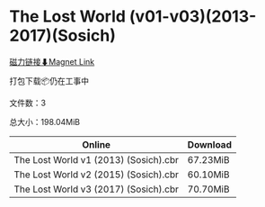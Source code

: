 # The Lost World (v01-v03)(2013-2017)(Sosich)

[磁力链接⬇Magnet Link](magnet:?xt=urn:btih:9b58ffb03399a3ea079ff7ac6294460580c4e5cd&dn=The%20Lost%20World%20%28v01-v03%29%282013-2017%29%28Sosich%29)

打包下载📦仍在工事中

文件数：3

总大小：198.04MiB

Online | Download
--- | ---
The Lost World v1 (2013) (Sosich).cbr | 67.23MiB
The Lost World v2 (2015) (Sosich).cbr | 60.10MiB
The Lost World v3 (2017) (Sosich).cbr | 70.70MiB